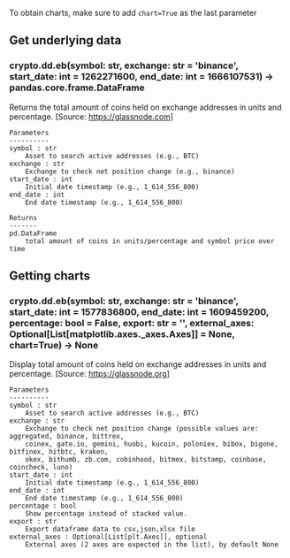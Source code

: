 To obtain charts, make sure to add `chart=True` as the last parameter

## Get underlying data 
### crypto.dd.eb(symbol: str, exchange: str = 'binance', start_date: int = 1262271600, end_date: int = 1666107531) -> pandas.core.frame.DataFrame

Returns the total amount of coins held on exchange addresses in units and percentage.
    [Source: https://glassnode.com]

    Parameters
    ----------
    symbol : str
        Asset to search active addresses (e.g., BTC)
    exchange : str
        Exchange to check net position change (e.g., binance)
    start_date : int
        Initial date timestamp (e.g., 1_614_556_800)
    end_date : int
        End date timestamp (e.g., 1_614_556_800)

    Returns
    -------
    pd.DataFrame
        total amount of coins in units/percentage and symbol price over time

## Getting charts 
### crypto.dd.eb(symbol: str, exchange: str = 'binance', start_date: int = 1577836800, end_date: int = 1609459200, percentage: bool = False, export: str = '', external_axes: Optional[List[matplotlib.axes._axes.Axes]] = None, chart=True) -> None

Display total amount of coins held on exchange addresses in units and percentage.
    [Source: https://glassnode.org]

    Parameters
    ----------
    symbol : str
        Asset to search active addresses (e.g., BTC)
    exchange : str
        Exchange to check net position change (possible values are: aggregated, binance, bittrex,
        coinex, gate.io, gemini, huobi, kucoin, poloniex, bibox, bigone, bitfinex, hitbtc, kraken,
        okex, bithumb, zb.com, cobinhood, bitmex, bitstamp, coinbase, coincheck, luno)
    start_date : int
        Initial date timestamp (e.g., 1_614_556_800)
    end_date : int
        End date timestamp (e.g., 1_614_556_800)
    percentage : bool
        Show percentage instead of stacked value.
    export : str
        Export dataframe data to csv,json,xlsx file
    external_axes : Optional[List[plt.Axes]], optional
        External axes (2 axes are expected in the list), by default None
